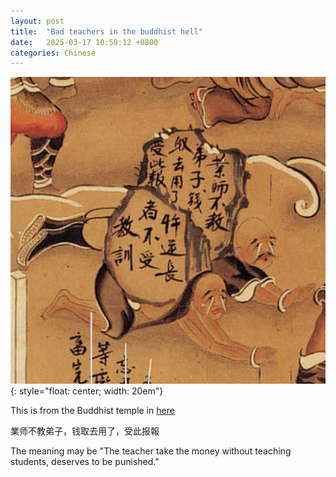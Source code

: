 ```yaml
---
layout: post
title:  "Bad teachers in the buddhist hell"
date:   2025-03-17 10:50:12 +0800
categories: Chinese
---
```




![image](/assets/scientists.png){: style="float: center; width: 20em"}

This is from the Buddhist temple in [here](https://funchengnan2.nmh.gov.tw/fun/view?id=248314886f624e19a193410d4e17835e)

業师不教弟子，钱取去用了，受此报報

The meaning may be "The teacher take the money without teaching students, deserves to be punished."

    
